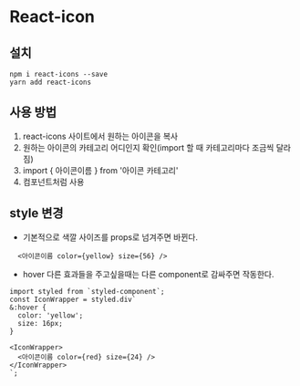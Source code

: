 # React-icon
## 설치
```
npm i react-icons --save
yarn add react-icons
```
## 사용 방법
1. react-icons 사이트에서 원하는 아이콘을 복사
2. 원하는 아이콘의 카테고리 어디인지 확인(import 할 때 카테고리마다 조금씩 달라짐)
3. import { 아이콘이름 } from '아이콘 카테고리'
4. 컴포넌트처럼 사용
## style 변경
- 기본적으로 색깔 사이즈를 props로 넘겨주면 바뀐다.
```
  <아이콘이름 color={yellow} size={56} />
```
- hover 다른 효과들을 주고싶을때는 다른 component로 감싸주면 작동한다.
```
import styled from `styled-component`;
const IconWrapper = styled.div`
&:hover {
  color: 'yellow';
  size: 16px; 
}

<IconWrapper>
  <아이콘이름 color={red} size={24} />
</IconWrapper>
`;
```